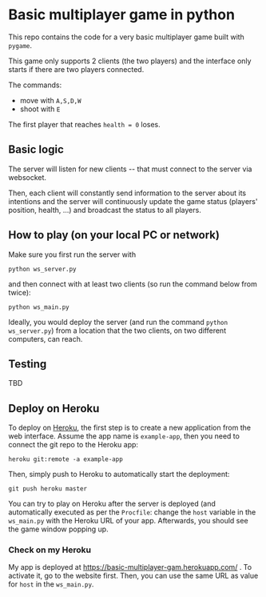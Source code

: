 # Basic multiplayer game in python

This repo contains the code for a very basic multiplayer game built with `pygame`.

This game only supports 2 clients (the two players) and the interface only starts if there are two players connected.

The commands:
 - move with `A,S,D,W`
 - shoot with `E`

The first player that reaches `health = 0` loses.
 
## Basic logic
 
The server will listen for new clients -- that must connect to the server via websocket.
 
Then, each client will constantly send information to the server about its intentions and the server will continuously update the game status (players' position, health, ...) and broadcast the status to all players.

## How to play (on your local PC or network)

Make sure you first run the server with

```
python ws_server.py
```

and then connect with at least two clients (so run the command below from twice):

```
python ws_main.py
```

Ideally, you would deploy the server (and run the command `python ws_server.py`) from a location that the two clients, on two different computers, can reach.

## Testing

TBD

## Deploy on Heroku

To deploy on [Heroku](https://devcenter.heroku.com/articles/git), the first step is to create a new application from the web interface. Assume the app name is `example-app`, then you need to connect the git repo to the Heroku app:

```
heroku git:remote -a example-app
```

Then, simply push to Heroku to automatically start the deployment:

```
git push heroku master
```

You can try to play on Heroku after the server is deployed (and automatically executed as per the `Procfile`: change the `host` variable in the `ws_main.py` with the Heroku URL of your app. Afterwards, you should see the game window popping up.

### Check on my Heroku

My app is deployed at https://basic-multiplayer-gam.herokuapp.com/ . To activate it, go to the website first. Then, you can use the same URL as value for `host` in the `ws_main.py`.

